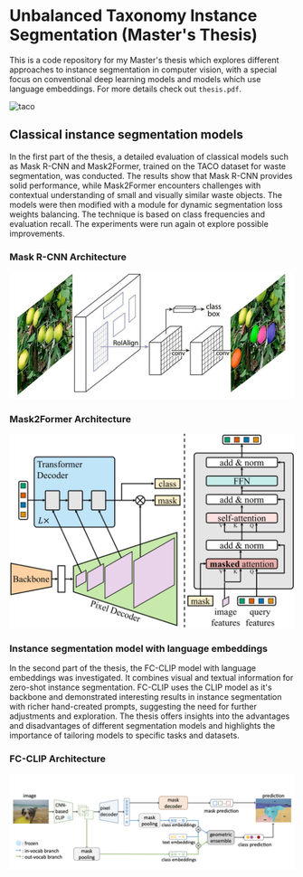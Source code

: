 # Unbalanced Taxonomy Instance Segmentation (Master's Thesis)

This is a code repository for my Master's thesis which explores different approaches to instance segmentation in computer vision, with a special focus on conventional deep learning models and models which use language embeddings. For more details check out ```thesis.pdf```.

![taco](taco.webp.avif)

## Classical instance segmentation models

In the first part of the thesis, a detailed evaluation of classical models such as Mask R-CNN and Mask2Former, trained on the TACO dataset for waste segmentation, was conducted. The results show that Mask R-CNN provides solid performance, while Mask2Former encounters challenges with contextual understanding of small and visually similar waste objects. The models were then modified with a module for dynamic segmentation loss weights balancing. The technique is based on class frequencies and evaluation recall. The experiments were run again ot explore possible improvements.

### Mask R-CNN Architecture

![mrcnn](mrcnn.png)

### Mask2Former Architecture

![m2f](m2f.jpg)

### Instance segmentation model with language embeddings

In the second part of the thesis, the FC-CLIP model with language embeddings was investigated. It combines visual and textual information for zero-shot instance segmentation. FC-CLIP uses the CLIP model as it's backbone and demonstrated interesting results in instance segmentation with richer hand-created prompts, suggesting the need for further adjustments and exploration. The thesis offers insights into the advantages and disadvantages of different segmentation models and highlights the importance of tailoring models to specific tasks and datasets.

### FC-CLIP Architecture

![ffclip](fcclip.webp)
